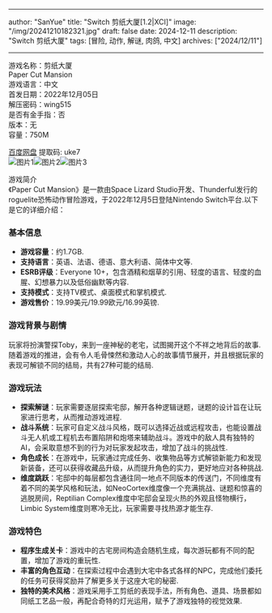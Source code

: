 
---
author: "SanYue"
title: "Switch 剪纸大厦[1.2|XCI]"
image: "/img/20241210182321.jpg"
draft: false
date: 2024-12-11
description: "Switch 剪纸大厦"
tags: [冒险, 动作, 解谜, 肉鸽, 中文]
archives: ["2024/12/11"]

---

游戏名称：剪纸大厦   
Paper Cut Mansion    
游戏语言：中文  
首发日期：2022年12月05日  
解压密码：wing515  
是否有金手指：否  
版本：无   
容量：750M

[百度网盘](https://pan.baidu.com/s/146y2OaeNTmHbTua9D-iHOA) 提取码: uke7  
![图片1](/img/c9c3fa.jpg)![图片2](/img/c16d6a.jpg)![图片3](/img/67defe.jpg)  

游戏简介  
《Paper Cut Mansion》是一款由Space Lizard Studio开发、Thunderful发行的roguelite恐怖动作冒险游戏，于2022年12月5日登陆Nintendo Switch平台.以下是它的详细介绍：

### 基本信息
- **游戏容量**：约1.7GB.
- **支持语言**：英语、法语、德语、意大利语、简体中文等.
- **ESRB评级**：Everyone 10+，包含酒精和烟草的引用、轻度的语言、轻度的血腥、幻想暴力以及低俗幽默等内容.
- **支持模式**：支持TV模式、桌面模式和掌机模式.
- **游戏售价**：19.99美元/19.99欧元/16.99英镑.

### 游戏背景与剧情
玩家将扮演警探Toby，来到一座神秘的老宅，试图揭开这个不祥之地背后的故事. 随着游戏的推进，会有令人毛骨悚然和激动人心的故事情节展开，并且根据玩家的表现可解锁不同的结局，共有27种可能的结局.

### 游戏玩法
- **探索解谜**：玩家需要逐层探索宅邸，解开各种逻辑谜题，谜题的设计旨在让玩家进行思考，从而推动游戏进程.
- **战斗系统**：玩家可自定义战斗风格，既可以选择近战或远程攻击，也能设置战斗无人机或工程机去布置陷阱和炮塔来辅助战斗。游戏中的敌人具有独特的AI，会采取意想不到的行为对玩家发起攻击，增加了战斗的挑战性.
- **角色成长**：在游戏中，玩家通过完成任务、收集物品等方式解锁新能力和发现新装备，还可以获得收藏品升级，从而提升角色的实力，更好地应对各种挑战.
- **维度跳跃**：宅邸中的每层都包含通往同一地点不同版本的传送门，不同维度有着不同的美学风格和玩法，如NeoCortex维度像一个充满挑战、谜题和惊喜的逃脱房间，Reptilian Complex维度中宅邸会呈现火热的外观且怪物横行，Limbic System维度则寒冷无比，玩家需要寻找热源才能生存.

### 游戏特色
- **程序生成关卡**：游戏中的古宅房间构造会随机生成，每次游玩都有不同的配置，增加了游戏的重玩性.
- **丰富的角色互动**：在探索过程中会遇到大宅中各式各样的NPC，完成他们委托的任务可获得奖励并了解更多关于这座大宅的秘密.
- **独特的美术风格**：游戏采用手工剪纸的表现手法，所有角色、道具、场景都如同纸工艺品一般，再配合奇特的灯光运用，赋予了游戏独特的视觉效果.
 
